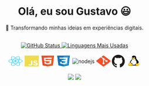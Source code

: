 <!DOCTYPE html>
<html lang="pt-BR">
<body>
  <div align="center">
    <h1>Olá, eu sou Gustavo 😃️</h1>
        <p>🎨 Transformando minhas ideias em experiências digitais.</p>
    <br>
  </div>
  
  <div align="center">
    <a href="https://github.com/FuturisNex">
      <img height="150em" src="https://github-readme-stats.vercel.app/api?username=FuturisNex&count_private=true&include_all_commits=true&show_icons=true&theme=dracula&hide_border=false&show_owner=true" alt="GitHub Status" />
      <img height="150em" src="https://github-readme-stats.vercel.app/api/top-langs/?username=FuturisNex&theme=dracula&hide_border=false&&layout=compact" alt="Linguagens Mais Usadas" />
    </a>
  </div>
  
<div align="center" valign="top"><br>
  <img align="center" alt="React" height="30" width="40" src="https://raw.githubusercontent.com/devicons/devicon/master/icons/react/react-original.svg">
  <img align="center" alt="Js" height="30" width="40" src="https://raw.githubusercontent.com/devicons/devicon/master/icons/javascript/javascript-plain.svg">
  <img align="center" alt="HTML" height="30" width="40" src="https://raw.githubusercontent.com/devicons/devicon/master/icons/html5/html5-original.svg">
  <img align="center" alt="CSS" height="30" width="40" src="https://raw.githubusercontent.com/devicons/devicon/master/icons/css3/css3-original.svg">
  <img align="center" alt="nodejs" height="30" width="40" src="https://cdn.worldvectorlogo.com/logos/nodejs-icon.svg">
  <img align="center" alt="git" height="30" width="40" src="https://raw.githubusercontent.com/devicons/devicon/master/icons/git/git-original.svg">
  <img align="center" alt="github" height="35" width="35" src="/assets/GitHub.png">
  <img align="center" alt="linux" height="30" width="40" src="https://raw.githubusercontent.com/devicons/devicon/master/icons/linux/linux-original.svg">
</div><br>

<div align="center">
  <a href="https://www.instagram.com/gustavo_bds_/" target="_blank"><img src="https://img.shields.io/badge/-Instagram-%23E4405F?style=for-the-badge&logo=instagram&logoColor=white" target="_blank"></a>
  <a href="https://contacts.google.com/person/c6413634659967067531"><img src="https://img.shields.io/badge/-Gmail-%23333?style=for-the-badge&logo=gmail&logoColor=white" target="_blank"></a>
</div>
</body>
</html>
